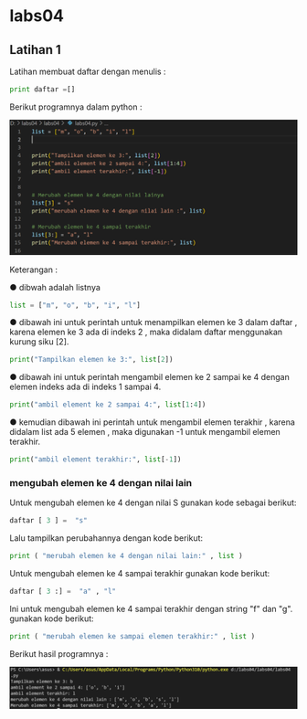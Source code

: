 # labs04
## Latihan 1
<p>  
    Latihan membuat daftar dengan menulis :


```python 
print daftar =[]
```
   <p> Berikut programnya dalam python :<p>

![gambar1](ss/programL.png)

<p>   Keterangan :<p>

<p> ● dibwah adalah listnya <p>

 ```python
list = ["m", "o", "b", "i", "l"] 
```

<p> ● dibawah ini untuk perintah untuk menampilkan elemen ke 3 dalam daftar , karena elemen ke 3 ada di indeks 2 , maka didalam daftar menggunakan kurung siku [2].<p>

```python
print("Tampilkan elemen ke 3:", list[2])
```
<p> ● dibawah ini untuk perintah mengambil elemen ke 2 sampai ke 4 dengan elemen indeks ada di indeks 1 sampai 4. <p>

```python
print("ambil element ke 2 sampai 4:", list[1:4])
```

<p> ● kemudian dibawah ini perintah untuk mengambil elemen terakhir , karena didalam  list ada 5 elemen , maka digunakan -1 untuk mengambil elemen terakhir.<p>

```python
print("ambil element terakhir:", list[-1])
```
### mengubah elemen ke 4 dengan nilai lain 

<p>Untuk mengubah elemen ke 4 dengan nilai S gunakan kode sebagai berikut:

```python
daftar [ 3 ] =  "s"
```

<p>Lalu tampilkan perubahannya dengan kode berikut:<p>

```python
print ( "merubah elemen ke 4 dengan nilai lain:" , list )
```
<p>Untuk mengubah elemen ke 4 sampai terakhir gunakan kode berikut:<p>

```python
daftar [ 3 :] =  "a" , "l"
```

<p>Ini untuk mengubah elemen ke 4 sampai terakhir dengan string "f" dan "g". gunakan kode berikut:<p>

```python
print ( "merubah elemen ke sampai elemen terakhir:" , list )
```
<p>Berikut hasil programnya :<p>

![gambar 2](ss/hasilL.png)
